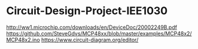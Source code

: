 # Circuit-Design-Project-IEE1030
http://ww1.microchip.com/downloads/en/DeviceDoc/20002249B.pdf
https://github.com/SteveGdvs/MCP48xx/blob/master/examples/MCP48x2/MCP48x2.ino
https://www.circuit-diagram.org/editor/
